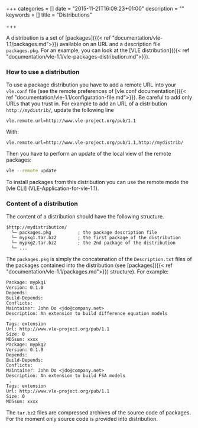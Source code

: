 +++
categories = []
date = "2015-11-21T16:09:23+01:00"
description = ""
keywords = []
title = "Distributions"

+++

A distribution is a set of [packages]({{< ref
"documentation/vle-1.1/packages.md">}}) available on an URL and a description
file `packages.pkg`. For an example, you can look at the [VLE distribution]({{<
ref "documentation/vle-1.1/vle-packages-distribution.md">}}).

### How to use a distribution

To use a package distribution you have to add a remote URL into your `vle.conf`
file (see the remote preferences of [vle.conf documentation]({{< ref
"documentation/vle-1.1/configuration-file.md">}}). 
Be careful to add only URLs that you trust in. For example to add an URL of a
distribution `http://mydistrib/`, update the following line

```
vle.remote.url=http://www.vle-project.org/pub/1.1
```

With:

```
vle.remote.url=http://www.vle-project.org/pub/1.1,http://mydistrib/
```

Then you have to perform an update of the local view of the remote packages:

```bash
vle --remote update
```

To install packages from this distribution you can use the remote mode the [vle
CLI] (VLE-Application-for-vle-1.1).

### Content of a distribution

The content of a distribution should have the following structure.

```
$http://mydistribution/
  └─ packages.pkg          ; the package description file
  └─ mypkg1.tar.bz2        ; the first package of the distribution
  └─ mypkg2.tar.bz2        ; the 2nd package of the distribution
  └─ ...
```

The `packages.pkg` is simply the concatenation of the `Description.txt` files of
the packages contained into the distribution (see [packages]({{< ref
"documentation/vle-1.1/packages.md">}}) structure). For example:

```
Package: mypkg1
Version: 0.1.0
Depends: 
Build-Depends: 
Conflicts: 
Maintainer: John Do <jdo@company.net>
Description: An extension to build difference equation models
 .
Tags: extension
Url: http://www.vle-project.org/pub/1.1
Size: 0
MD5sum: xxxx 
Package: mypkg2
Version: 0.1.0
Depends: 
Build-Depends: 
Conflicts: 
Maintainer: John Do <jdo@company.net>
Description: An extension to build FSA models
 .
Tags: extension
Url: http://www.vle-project.org/pub/1.1
Size: 0
MD5sum: xxxx
```

The `tar.bz2` files are compressed archives of the source code of 
packages. For the moment only source code is provided into distribution.


